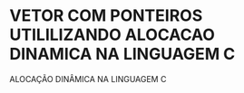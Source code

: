 # VETOR COM PONTEIROS UTILILIZANDO ALOCACAO DINAMICA NA LINGUAGEM C
  ALOCAÇÃO DINÂMICA NA LINGUAGEM C

